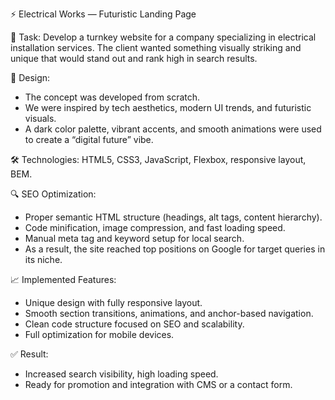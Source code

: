 ⚡ Electrical Works — Futuristic Landing Page

🔧 Task:
Develop a turnkey website for a company specializing in electrical installation services. The client wanted something visually striking and unique that would stand out and rank high in search results.

🎨 Design:
* The concept was developed from scratch.
* We were inspired by tech aesthetics, modern UI trends, and futuristic visuals.
* A dark color palette, vibrant accents, and smooth animations were used to create a “digital future” vibe.

🛠 Technologies:
HTML5, CSS3, JavaScript, Flexbox, responsive layout, BEM.

🔍 SEO Optimization:
* Proper semantic HTML structure (headings, alt tags, content hierarchy).
* Code minification, image compression, and fast loading speed.
* Manual meta tag and keyword setup for local search.
* As a result, the site reached top positions on Google for target queries in its niche.

📈 Implemented Features:
* Unique design with fully responsive layout.
* Smooth section transitions, animations, and anchor-based navigation.
* Clean code structure focused on SEO and scalability.
* Full optimization for mobile devices.

✅ Result:
* Increased search visibility, high loading speed.
* Ready for promotion and integration with CMS or a contact form.

